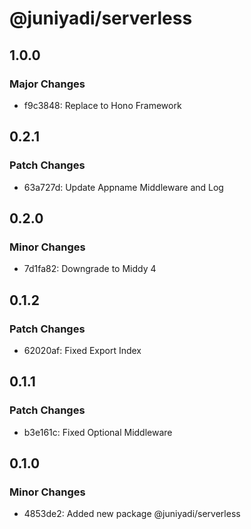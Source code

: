 # @juniyadi/serverless

## 1.0.0

### Major Changes

- f9c3848: Replace to Hono Framework

## 0.2.1

### Patch Changes

- 63a727d: Update Appname Middleware and Log

## 0.2.0

### Minor Changes

- 7d1fa82: Downgrade to Middy 4

## 0.1.2

### Patch Changes

- 62020af: Fixed Export Index

## 0.1.1

### Patch Changes

- b3e161c: Fixed Optional Middleware

## 0.1.0

### Minor Changes

- 4853de2: Added new package @juniyadi/serverless
